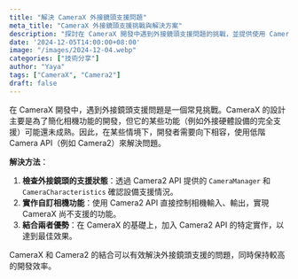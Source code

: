 ```yaml
---
title: "解決 CameraX 外接鏡頭支援問題"
meta_title: "CameraX 外接鏡頭支援挑戰與解決方案"
description: "探討在 CameraX 開發中遇到外接鏡頭支援問題的挑戰，並提供使用 Camera2 API 的解決方案。"
date: '2024-12-05T14:00:00+08:00'
image: "/images/2024-12-04.webp"
categories: ["技術分享"]
author: "Yaya"
tags: ["CameraX", "Camera2"]
draft: false
---
```


在 CameraX 開發中，遇到外接鏡頭支援問題是一個常見挑戰。CameraX 的設計主要是為了簡化相機功能的開發，但它的某些功能（例如外接硬體設備的完全支援）可能還未成熟。因此，在某些情境下，開發者需要向下相容，使用低階 Camera API（例如 Camera2）來解決問題。

**解決方法**：

1. **檢查外接鏡頭的支援狀態**：透過 Camera2 API 提供的 `CameraManager` 和 `CameraCharacteristics` 確認設備支援情況。
2. **實作自訂相機功能**：使用 Camera2 API 直接控制相機輸入、輸出，實現 CameraX 尚不支援的功能。
3. **結合兩者優勢**：在 CameraX 的基礎上，加入 Camera2 API 的特定實作，以達到最佳效果。

CameraX 和 Camera2 的結合可以有效解決外接鏡頭支援的問題，同時保持較高的開發效率。
